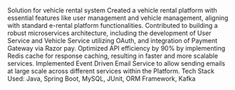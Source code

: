 Solution for vehicle rental system
Created a vehicle rental platform with essential features like user management and vehicle management, aligning with standard e-rental platform functionalities.
Contributed to building a robust microservices architecture, including the development of User Service and Vehicle Service utilizing OAuth, and integration of Payment Gateway via Razor pay.
Optimized API efficiency by 90% by implementing Redis cache for response caching, resulting in faster and more scalable services.
Implemented Event Driven Email Service to allow sending emails at large scale across different services within the Platform.
Tech Stack Used: Java, Spring Boot, MySQL, JUnit, ORM Framework, Kafka
